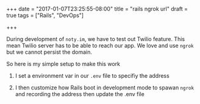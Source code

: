 +++
date = "2017-01-07T23:25:55-08:00"
title = "rails ngrok url"
draft = true
tags = ["Rails", "DevOps"]

+++

During development of `noty.im`, we have to test out Twilio feature.
This mean Twilio server has to be able to reach our app. We love and use
`ngrok` but we cannot persist the domain.

So here is my simple setup to make this work


1. I set a environment var in our `.env` file to specifiy the address

2. I then customize how Rails boot in development mode to spawan `ngrok`
and recording the address then update the .env file
